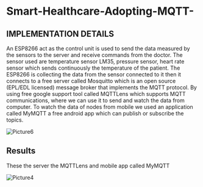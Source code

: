 # Smart-Healthcare-Adopting-MQTT-

## IMPLEMENTATION DETAILS
An ESP8266 act as the control unit is used to send the data measured by the sensors to the server and receive commands from the doctor. The sensor used are temperature sensor LM35, pressure sensor, heart rate sensor which sends continuously the temperature of the patient. The ESP8266 is collecting the data from the sensor connected to it then it connects to a free server called Mosquitto which is an open source (EPL/EDL licensed) message broker that implements the MQTT protocol. By using free google support tool called MQTTLens which supports MQTT communications, where we can use it to send and watch the data from computer. To watch the data of nodes from mobile we used an application called MyMQTT a free android app which can publish or subscribe the topics.


![Picture6](https://github.com/Ahmed00Gaber/Smart-Healthcare-Adopting-MQTT-/assets/113920593/1d839c44-91fa-4e68-b6fa-8ec901b26db0)


## Results
These the server the MQTTLens and mobile app called MyMQTT

![Picture4](https://github.com/Ahmed00Gaber/Smart-Healthcare-Adopting-MQTT-/assets/113920593/0746102a-d240-41ed-b259-3521cda98818)
